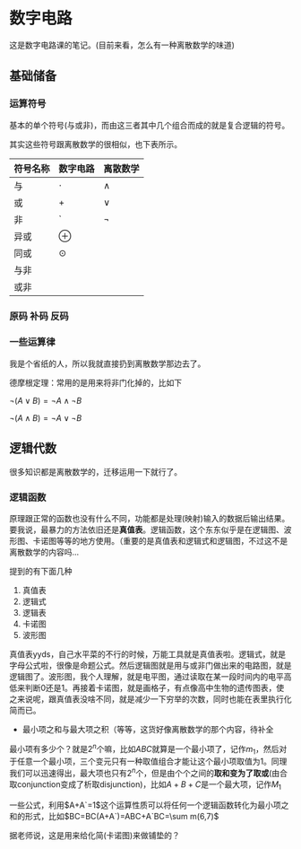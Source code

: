 # 数字电路

这是数字电路课的笔记。(目前来看，怎么有一种离散数学的味道)

## 基础储备

### 运算符号

基本的单个符号(与或非)，而由这三者其中几个组合而成的就是复合逻辑的符号。

其实这些符号跟离散数学的很相似，也下表所示。

|符号名称|数字电路|离散数学|
|--|--|--|
|与|$\cdot$|$\land$|
|或|+|$\lor$|
|非|`|$\neg$|
|异或|$\oplus$|
|同或|$\odot$|
|与非|
|或非|

### 原码 补码 反码

### 一些运算律

我是个省纸的人，所以我就直接扔到离散数学那边去了。

德摩根定理：常用的是用来将非门化掉的，比如下

$\neg(A\lor B)=\neg A\land\neg B$

$\neg (A\land B)=\neg A\lor\neg B$

## 逻辑代数

很多知识都是离散数学的，迁移运用一下就行了。

### 逻辑函数

原理跟正常的函数也没有什么不同，功能都是处理(映射)输入的数据后输出结果。要我说，最暴力的方法依旧还是**真值表**。逻辑函数，这个东东似乎是在逻辑图、波形图、卡诺图等等的地方使用。（重要的是真值表和逻辑式和逻辑图，不过这不是离散数学的内容吗...

提到的有下面几种

1. 真值表
2. 逻辑式
3. 逻辑表
4. 卡诺图
5. 波形图

真值表yyds，自己水平菜的不行的时候，万能工具就是真值表啦。逻辑式，就是字母公式啦，很像是命题公式。然后逻辑图就是用与或非门做出来的电路图，就是逻辑图了。波形图，我个人理解，就是电平图，通过读取在某一段时间内的电平高低来判断0还是1。再接着卡诺图，就是画格子，有点像高中生物的遗传图表，使之来说呢，跟真值表没啥不同，就是减少一下穷举的次数，同时也能在表里执行化简而已。

- 最小项之和与最大项之积（等等，这货好像离散数学的那个内容，待补全

最小项有多少个？就是$2^n$个嘛，比如$ABC$就算是一个最小项了，记作$m_1$，然后对于任意一个最小项，三个变元只有一种取值组合才能让这个最小项取值为1。同理我们可以迅速得出，最大项也只有$2^n$个，但是由个个之间的**取和变为了取或**(由合取conjunction变成了析取disjunction)，比如$A+B+C$是一个最大项，记作$M_1$

一些公式，利用$A+A`=1$这个运算性质可以将任何一个逻辑函数转化为最小项之和的形式，比如$BC=BC(A+A`)=ABC+A`BC=\sum m(6,7)$

据老师说，这是用来给化简(卡诺图)来做铺垫的？
